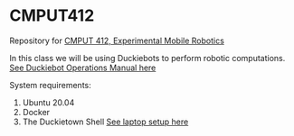 # CMPUT412

Repository for [CMPUT 412, Experimental Mobile Robotics](https://www.ualberta.ca/computing-science/undergraduate-studies/course-directory/courses/experimental-mobile-robotics.html)

In this class we will be using Duckiebots to perform robotic computations. [See Duckiebot Operations Manual here](https://docs.duckietown.org/daffy/opmanual_duckiebot/out/index.html)


System requirements:
1. Ubuntu 20.04
2. Docker
3. The Duckietown Shell
[See laptop setup here](https://docs.duckietown.org/daffy/opmanual_duckiebot/out/laptop_setup.html)
